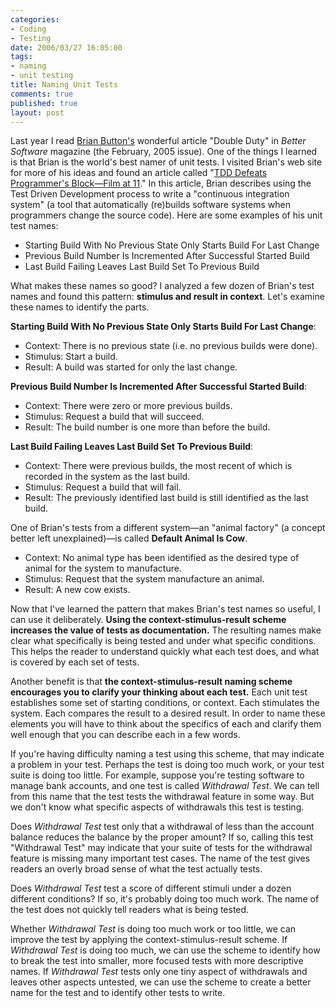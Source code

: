 ```yaml
--- 
categories: 
- Coding
- Testing
date: 2006/03/27 16:05:00
tags: 
- naming
- unit testing
title: Naming Unit Tests
comments: true
published: true
layout: post
---
```


<p>Last year I read <a href="http://www.agileprogrammer.com/oneagilecoder/">Brian Button's</a> wonderful article "Double Duty" in <em>Better Software</em> magazine (the February, 2005 issue). One of the things I learned is that Brian is the world's best namer of unit tests. I visited Brian's web site for more of his ideas and found an article called "<a href="http://www.agileprogrammer.com/oneagilecoder/archive/2005/03/27/3078.aspx">TDD Defeats Programmer's Block—Film at 11</a>." In this article, Brian describes using the Test Driven Development process to write a "continuous integration system" (a tool that automatically (re)builds software systems when programmers change the source code). Here are some examples of his unit test names:</p>

<ul>
	<li>Starting Build With No Previous State Only Starts Build For Last Change</li>
	<li>Previous Build Number Is Incremented After Successful Started Build</li>
	<li>Last Build Failing Leaves Last Build Set To Previous Build</li>
</ul>
What makes these names so good?  I analyzed a few dozen of Brian's test names and found this pattern:  <strong>stimulus and result in context</strong>.  Let's examine these names to identify the parts.

<strong>Starting Build With No Previous State Only Starts Build For Last Change</strong>:
<ul>
	<li>Context:  There is no previous state (i.e. no previous builds were done).</li>
	<li>Stimulus:  Start a build.</li>
	<li>Result:  A build was started for only the last change.</li>
</ul>
<strong>Previous Build Number Is Incremented After Successful Started Build</strong>:
<ul>
	<li>Context:  There were zero or more previous builds.</li>
	<li>Stimulus:  Request a build that will succeed.</li>
	<li>Result:  The build number is one more than before the build.</li>
</ul>
<strong>Last Build Failing Leaves Last Build Set To Previous Build</strong>:
<ul>
	<li>Context:  There were previous builds, the most recent of which is recorded in the system as the last build.</li>
	<li>Stimulus:  Request a build that will fail.</li>
	<li>Result:  The previously identified last build is still identified as the last build.</li>
</ul>
One of Brian's tests from a different system—an "animal factory" (a concept better left unexplained)—is called <strong>Default Animal Is Cow</strong>.
<ul>
	<li>Context:  No animal type has been identified as the desired type of animal for the system to manufacture.</li>
	<li>Stimulus:  Request that the system manufacture an animal.</li>
	<li>Result:  A new cow exists.</li>
</ul>
Now that I've learned the pattern that makes Brian's test names so useful, I can use it deliberately.  <strong>Using the context-stimulus-result scheme increases the value of tests as documentation.</strong> The resulting names make clear what specifically is being tested and under what specific conditions. This helps the reader to understand quickly what each test does, and what is covered by each set of tests.

Another benefit is that <strong>the context-stimulus-result naming scheme encourages you to clarify your thinking about each test.</strong> Each unit test establishes some set of starting conditions, or context. Each stimulates the system. Each compares the result to a desired result. In order to name these elements you will have to think about the specifics of each and clarify them well enough that you can describe each in a few words.

If you're having difficulty naming a test using this scheme, that may indicate a problem in your test. Perhaps the test is doing too much work, or your test suite is doing too little. For example, suppose you're testing software to manage bank accounts, and one test is called <em>Withdrawal Test</em>. We can tell from this name that the test tests the withdrawal feature in some way. But we don't know what specific aspects of withdrawals this test is testing.

Does <em>Withdrawal Test</em> test only that a withdrawal of less than the account balance reduces the balance by the proper amount? If so, calling this test "Withdrawal Test" may indicate that your suite of tests for the withdrawal feature is missing many important test cases. The name of the test gives readers an overly broad sense of what the test actually tests.

Does <em>Withdrawal Test</em> test a score of different stimuli under a dozen different conditions? If so, it's probably doing too much work. The name of the test does not quickly tell readers what is being tested.

Whether <em>Withdrawal Test</em> is doing too much work or too little, we can improve the test by applying the context-stimulus-result scheme.  If <em>Withdrawal Test</em> is doing too much, we can use the scheme to identify how to break the test into smaller, more focused tests with more descriptive names. If <em>Withdrawal Test</em> tests only one tiny aspect of withdrawals and leaves other aspects untested, we can use the scheme to create a better name for the test and to identify other tests to write.
